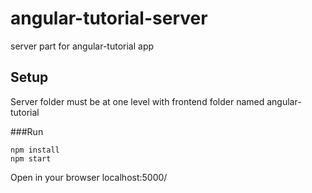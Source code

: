 # angular-tutorial-server
server part for angular-tutorial app


## Setup
Server folder must be at one level with frontend folder named angular-tutorial

###Run 
```
npm install
npm start
```

Open in your browser localhost:5000/

